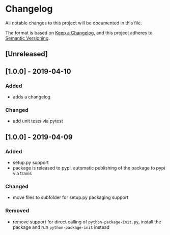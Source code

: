 # Changelog
All notable changes to this project will be documented in this file.

The format is based on [Keep a Changelog](https://keepachangelog.com/en/1.0.0/),
and this project adheres to [Semantic Versioning](https://semver.org/spec/v2.0.0.html).

## [Unreleased]

## [1.0.0] - 2019-04-10
### Added
- adds a changelog

### Changed
- add unit tests via pytest

## [1.0.0] - 2019-04-09
### Added
- setup.py support
- package is released to pypi, automatic publishing of the package to pypi via travis

### Changed
- move files to subfolder for setup.py packaging support

### Removed
- remove support for direct calling of `python-package-init.py`, install the
  package and run `python-package-init` instead
